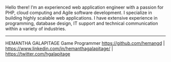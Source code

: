 Hello there! I’m an experienced web application engineer with a passion for PHP, cloud computing and Agile software development. I specialize in building highly scalable web applications. I have extensive experience in programming, database design, IT support and technical communication within a variety of industries.

--------------------------------------------------------------------------------------
HEMANTHA GALAPITAGE
Game Programmer
https://github.com/hemangd | https://www.linkedin.com/in/hemanthagalapitage/ | https://twitter.com/hgalapitage
